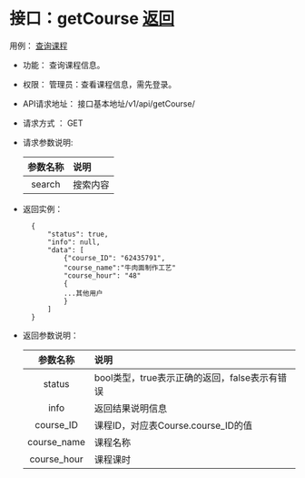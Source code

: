 # 接口：getCourse  [返回](../README.md)
用例： [查询课程](../用例/查询课程.md)

- 功能：
    查询课程信息。
    
- 权限：
    管理员：查看课程信息，需先登录。    
    
- API请求地址： 
    接口基本地址/v1/api/getCourse/<search>

- 请求方式 ：
    GET
      
- 请求参数说明:        

  |参数名称|说明|
  |:---------:|:--------------------------------------------------------|      
  |search|搜索内容|
  
- 返回实例：

        {         
            "status": true,
            "info": null,
            "data": [
                {"course_ID": "62435791",
                "course_name":"牛肉面制作工艺"
                "course_hour": "48"
                {
                ...其他用户
                }
            ]
        }
 
- 返回参数说明：    
 
  |参数名称|说明|
  |:---------:|:--------------------------------------------------------|      
  |status|bool类型，true表示正确的返回，false表示有错误|
  |info|返回结果说明信息|
  |course_ID|课程ID，对应表Course.course_ID的值|
  |course_name|课程名称|  
  |course_hour|课程课时|